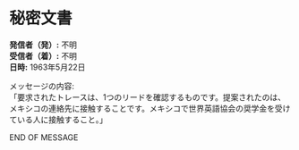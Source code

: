 # 秘密文書

**発信者（発）:** 不明  
**受信者（着）:** 不明  
**日時:** 1963年5月22日  

メッセージの内容:  
「要求されたトレースは、1つのリードを確認するものです。提案されたのは、メキシコの連絡先に接触することです。メキシコで世界英語協会の奨学金を受けている人に接触すること。」  

END OF MESSAGE